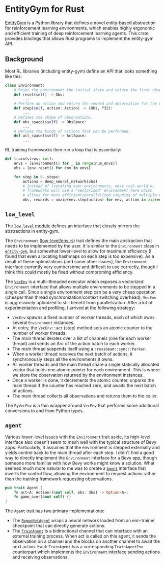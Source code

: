 # EntityGym for Rust

[EntityGym](https://github.com/entity-neural-network/entity-gym) is a Python library that defines a novel entity-based abstraction for reinforcement learning environments, which enables highly ergonomic and efficient training of deep reinforcement learning agents.
This crate provides bindings that allows Rust programs to implement the entity-gym API.

## Background

Most RL libraries (including entity-gym) define an API that looks something like this:

```python
class Environment:
    # Reset the environment the initial state and return the first observation.
    def reset(self) -> Obs:
        ...
    # Perform an action and return the reward and observation for the next step.
    def step(self, action: Action) -> (Obs, f32):
        ...
    # Defines the shape of observations.
    def obs_space(&self) -> ObsSpace:
        ...
    # Defines the kinds of actions that can be performed.
    def act_space(&self) -> ActSpace:
        ...
```

RL training frameworks then run a loop that is essentially:

```python
def train(steps: int):
    envs = [Environment() for _ in range(num_envs)]
    obs = [env.reset() for env in envs]

    for step in 0..steps:
        actions = deep_neural_network(obs)
        # Instead of iterating over environments, most real-world RL
        # frameworks will use a "vectorized" environment here which
        # allows for more efficient/parallelized stepping of multiple environments.
        obs, rewards = unzip(env.step(action) for env, action in zip(envs, actions))
```

## `low_level`

The [`low_level` module](src/low_level/) defines an interface that closely mirrors the abstractions in entity-gym.

The `Environment` ([low-level/env.rs](src/low_level/env.rs)) trait defines the main abstraction that needs to be implemented by the user.
It is similar to the `Environment` class in [`entity-gym`](https://entity-gym.readthedocs.io/en/latest/entity_gym/entity_gym.env.html#entity_gym.env.Environment), but somewhat lower-level to allow for maximum efficiency (I found that even allocating hashmaps on each step is too expensive).
As a result of these optimizations (and some other issues), the `Environment` interface currently very cumbersome and difficult to use correctly, though I think this could mostly be fixed without comproming efficiency.

The [`VecEnv`](src/low_level/vec_env.rs) is a multi-threaded executor which exposes a vectorized `Environment` interface that allows multiple environments to be stepped in a single call.
Since a single environment step can be a very cheap operation (cheaper than thread synchronization/context switching overhead), `VecEnv` is aggressively optimized to still benefit from parallelization.
After a lot of experimentation and profiling, I arrived at the following strategy:
- `VecEnv` spawns a fixed number of worker threads, each of which owns several `Environment` instances.
- At entry, the `VecEnv::act` (step) method sets an atomic counter to the number of worker threads.
- The main thread iterates over a list of channels (one for each worker thread) and sends an Arc of the action batch to each worker.
- The main thread suspends itself using a `crossbeam::sync::Parker`.
- When a worker thread receives the next batch of actions, it synchronously steps all the environments it owns.
- All worker threads and the main thread share a single statically allocated vector that holds one atomic pointer for each environment. This is where we store the observation returned by the environment instances.
- Once a worker is done, it decrements the atomic counter, unparks the main thread if the counter has reached zero, and awaits the next batch of actions.
- The main thread collects all observations and returns them to the caller.

The `PyVecEnv` is a thin wrapper around `VecEnv` that performs some additional conversions to and from Python types.

## `agent`

Various lower-level issues with the `Environment` trait aside, its high-level interface also doesn't seem to mesh well with the typical structure of Bevy apps.
Particularly, it assumes that the environment is stepped externally and yields control back to the main thread after each step.
I didn't find a good way to directly implement the `Environment` interface for a Bevy app, though someone more familiar with how Bevy works might know a solution.
What seemed much more natural to me was to create a [`Agent`](src/agent/agent.rs) interface that inverts the control flow, allowing the environment to request actions rather than the training framework requesting observations.

```rust
pub trait Agent {
    fn act<A: Action>(&mut self, obs: Obs) -> Option<A>;
    fn game_over(&mut self) {}
}
```

The `Agent` trait has two primary implementations:
- The [`RogueNetAgent`](src/agent/rogue_net_agent.rs) wraps a neural network loaded from an enn-trainer checkpoint that can directly generate actions.
- The [`TrainAgent`](src/agent/env.rs) is a bidirectional channel that can interface with an external training process. When act is called on this agent, it sends the observation on a channel and the blocks on another channel to await the next action. Each `TrainAgent` has a corresponding `TrainAgentEnv` counterpart which implements the `Environment` interface sending actions and receiving observations.
